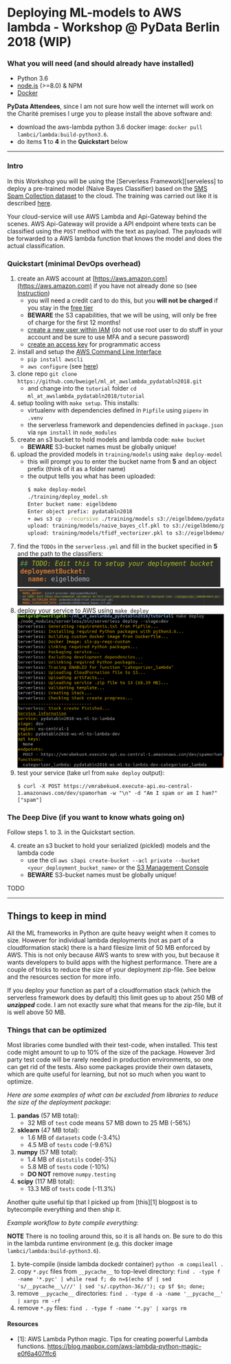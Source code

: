 # Deploying ML-models to AWS lambda - Workshop @ PyData Berlin 2018 (WIP)

### What you will need (and should already have installed)

- Python 3.6
- [node.js](https://nodejs.org/en/) (>=8.0) & NPM
- [Docker](https://www.docker.com/community-edition)

**PyData Attendees**, since I am not sure how well the internet will work on the Charité premises I urge you to 
please install the above software and:
- download the aws-lambda python 3.6 docker image: `docker pull lambci/lambda:build-python3.6`.
- do items **1** to **4** in the **Quickstart** below

-----------------------------------------------------------------------------------

### Intro

In this Workshop you will be using the [Serverless Framework][serveless] to deploy a pre-trained model (Naive Bayes Classifier) 
based on the [SMS Spam Collection dataset](https://www.kaggle.com/uciml/sms-spam-collection-dataset/version/1) to the cloud.
The training was carried out like it is described [here](https://www.kaggle.com/mzsrtgzr2/naive-bayes-classifier-spam-ham).

Your cloud-service will use AWS Lambda and Api-Gateway behind the scenes.
AWS Api-Gateway will provide a API endpoint where texts can be classified using the `POST` method with the text as payload.
The payloads will be forwarded to a AWS lambda function that knows the model and does the actual classification. 


### Quickstart (minimal DevOps overhead)

1. create an AWS account at [https://aws.amazon.com](https://aws.amazon.com) if you have not already done so (see [Instruction](https://aws.amazon.com/premiumsupport/knowledge-center/create-and-activate-aws-account/))
    - you will need a credit card to do this, but you __will not be charged__ if you stay in the [free tier](https://aws.amazon.com/free/)
    - **BEWARE** the S3 capabilities, that we will be using, will only be free of charge for the first 12 months!
    - [create a new user within IAM](https://docs.aws.amazon.com/IAM/latest/UserGuide/id_users_create.html) (do not use root user to do stuff in your account and be sure to use MFA and a secure password)
    - [create an access key](https://docs.aws.amazon.com/IAM/latest/UserGuide/id_credentials_access-keys.html#Using_CreateAccessKey) for programmatic access
2. install and setup the [AWS Command Line Interface](https://aws.amazon.com/cli/)
    - `pip install awscli`
    - `aws configure` (see [here](https://docs.aws.amazon.com/cli/latest/userguide/cli-chap-getting-started.html))
3. clone repo `git clone https://github.com/bweigel/ml_at_awslambda_pydatabln2018.git` 
    - and change into the `tutorial` folder `cd ml_at_awslambda_pydatabln2018/tutorial`
4. setup tooling with `make setup`. This installs:
    - virtualenv with dependencies defined in `Pipfile` using `pipenv` in `.venv`
    - the serverless framework and dependencies defined in `package.json` via `npm install` in `node_modules`    
5. create an s3 bucket to hold models and lambda code: `make bucket`
    - **BEWARE** S3-bucket names must be globally unique!
6. upload the provided models in `training/models` using `make deploy-model`
    - this will prompt you to enter the bucket name from **5** and an object prefix (think of it as a folder name)
    - the output tells you what has been uploaded:
        ```bash
        $ make deploy-model
        ./training/deploy_model.sh
        Enter bucket name: eigelbdemo
        Enter object prefix: pydatabln2018
        + aws s3 cp --recursive ./training/models s3://eigelbdemo/pydatabln2018/
        upload: training/models/naive_bayes_clf.pkl to s3://eigelbdemo/pydatabln2018/naive_bayes_clf.pkl
        upload: training/models/tfidf_vectorizer.pkl to s3://eigelbdemo/pydatabln2018/tfidf_vectorizer.pkl
        ```
5. find the `TODOs` in the `serverless.yml` and fill in the bucket specified in **5** and the path to the classifiers:
    ![](./resources/serverless_todo1.png) 
    ![](./resources/serverless_todo2.png) 
6. deploy your service to AWS using `make deploy`
    ![](./resources/serverless_deployment.png)
7. test your service (take url from `make deploy` output):
     ```
     $ curl -X POST https://vmrabekuo4.execute-api.eu-central-1.amazonaws.com/dev/spamorham -w "\n" -d "Am I spam or am I ham?" 
    ["spam"]
    ```

### The Deep Dive (if you want to know whats going on)

Follow steps 1. to 3. in the Quickstart section.

4. create an s3 bucket to hold your serialized (pickled) models and the lambda code
    - use the cli `aws s3api create-bucket --acl private --bucket <your_deployment_bucket_name>` or the [S3 Management Console](https://docs.aws.amazon.com/AmazonS3/latest/gsg/CreatingABucket.html)   
    - **BEWARE** S3-bucket names must be globally unique!

TODO

-------------------------------------------------------------------------------

## Things to keep in mind

All the ML frameworks in Python are quite heavy weight when it comes to size. However for individual lambda deployments 
(not as part of a cloudformation stack) there is a hard filesize limit of 50 MB enforced by AWS. This is not only because AWS 
wants to srew with you, but because it wants developers to build apps with the highest performance.
There are a couple of tricks to reduce the size of your deployment zip-file. See below and the resources section for more info.

If you deploy your function as part of a cloudformation stack (which the serverless framework does by default) this limit
goes up to about 250 MB of ___unzipped___ code. I am not exactly sure what that means for the zip-file, but it is well above 50 MB.

### Things that can be optimized

Most libraries come bundled with their test-code, when installed. This test code might amount to up to 10% of the size of the package.
However 3rd party test code will be rarely needed in production environments, so one can get rid of the tests.
Also some packages provide their own datasets, which are quite useful for learning, but not so much when you want to optimize.

*Here are some examples of what can be excluded from libraries to reduce the size of the deployment package*:

1. **pandas** (57 MB total):
    - 32 MB of `test` code means 57 MB down to 25 MB (-56%)
2. **sklearn** (47 MB total):
    - 1.6 MB of `datasets` code (-3.4%)
    - 4.5 MB of `tests` code (-9.6%)
3. **numpy** (57 MB total):
    - 1.4 MB of `distutils` code(-3%)
    - 5.8 MB of `tests` code (-10%)
    - **DO NOT** remove `numpy.testing`
4. **scipy** (117 MB total):
    - 13.3 MB of `tests` code (-11.3%)
    
Another quite useful tip that I picked up from [this][1] blogpost is to bytecompile everything and then ship it.

*Example workflow to byte compile everything*:

**NOTE** There is no tooling around this, so it is all hands on. Be sure to do this in the lambda
runtime environment (e.g. this docker image `lambci/lambda:build-python3.6`).

1. byte-compile (inside lambda dockedr container) `python -m compileall .`
2. copy `*.pyc` files from `__pycache__` to top-level directory: `find . -type f -name '*.pyc' | while read f; do n=$(echo $f | sed 's/__pycache__\///' | sed 's/.cpython-36//'); cp $f $n; done;`
3. remove `__pycache__` directories: `find . -type d -a -name '__pycache__' | xargs rm -rf`
3. remove `*.py` files: `find . -type f -name '*.py' | xargs rm`


#### Resources

- [1]: AWS Lambda Python magic. Tips for creating powerful Lambda functions. https://blog.mapbox.com/aws-lambda-python-magic-e0f6a407ffc6

[serverless]: https://serverless.com/framework/